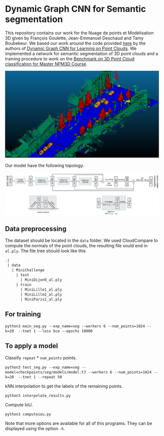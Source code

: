 # Dynamic Graph CNN for Semantic segmentation
This repository contains our work for the Nuage de points et Modélisation 3D given by François Goulette, Jean-Emmanuel Deschaud and Tamy Boubekeur. We based our work around the code provided [here](https://github.com/WangYueFt/dgcnn) by the authors of [Dynamic Graph CNN for Learning on Point Clouds](https://arxiv.org/abs/1801.07829). We implemented a network for semantic segmentation of 3D point clouds and a training procedure to work on the [Benchmark on 3D Point Cloud classification for Master NPM3D Course](https://npm3d.fr/benchmark-for-master-course-on-3d-point-clouds).

<img src='res.png' width=850>

Our model have the following topology.

<img src='model.png' width=850>

## Data preprocessing
The dataset should be located in the ```data``` folder. We used CloudCompare to compute the normals of the point clouds, the resulting file sould end in ```al.ply```. The file tree should look like this
```
.|
 | data
   | MiniChallenge
     | test
       | MiniDijon9_al.ply
     | train
       | MiniLille1_al.ply
       | MiniLille2_al.ply
       | MiniParis1_al.ply
```

## For training
```
python3 main_seg.py --exp_name=seg --workers 6 --num_points=1024 --k=20  --tnet 1 --loss bce --epochs 10000
```


## To apply a model
Classify ```repeat``` * ```num_points``` points.
```
python3 test_seg.py --exp_name=seg --model=checkpoints/seg/models/model.t7 --workers 6 --num_points=1024 --k=20  --tnet 1 --repeat 50
```

kNN interpolation to get the labels of the remaining points.
```
python3 interpolate_results.py
```

Compute IoU.
```
python3 computeiou.py
```

Note that more options are available for all of this programs. They can be displayed using the option ```-h```.
